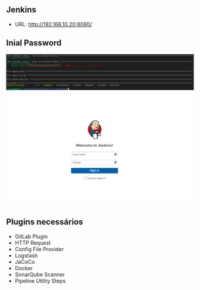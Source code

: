 ## Jenkins

- URL: http://192.168.10.20:8080/


## Inial Password

<p align="center">
  <img alt="Jenkins" src="../../data/password-initial-jenkins.png">
</p>

<p align="center">
  <img alt="Jenkins" src="../../data/jenkins.png">
</p>

## Plugins necessários

- GitLab Plugin
- HTTP Request
- Config File Provider
- Logstash
- JaCoCo
- Docker
- SonarQube Scanner
- Pipeline Utility Steps